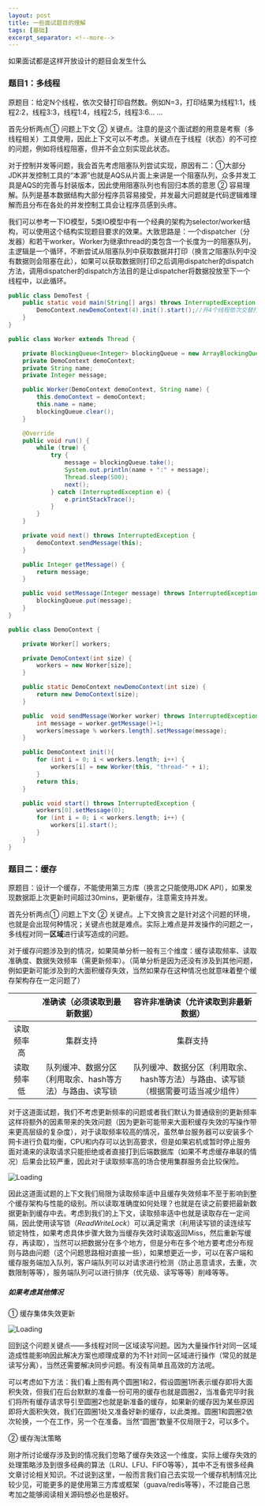 ```yaml
---
layout: post
title: 一些面试题目的理解
tags: [基础]
excerpt_separator: <!--more-->
---
```


如果面试都是这样开放设计的题目会发生什么

<!--more-->

### 题目1：多线程

原题目：给定N个线程，依次交替打印自然数。例如N=3，打印结果为线程1:1，线程2:2，线程3:3，线程1:4，线程2:5，线程3:6... ...

首先分析两点① 问题上下文 ② 关键点。注意的是这个面试题的用意是考察（多线程相关）工具使用，因此上下文可以不考虑。关键点在于线程（状态）的不可控的问题，例如将线程阻塞，但并不会立刻实现此状态。

对于控制并发等问题，我会首先考虑阻塞队列尝试实现，原因有二：①大部分JDK并发控制工具的“本源”也就是AQS从片面上来讲是一个阻塞队列，众多并发工具是AQS的完善与封装版本，因此使用阻塞队列也有回归本质的意思 ② 容易理解。队列是基本数据结构大部分程序员容易接受，并发最大问题就是代码逻辑难理解而且分布在各处的并发控制工具会让程序员感到头疼。

我们可以参考一下IO模型，5类IO模型中有一个经典的架构为selector/worker结构，可以使用这个结构实现题目要求的效果。大致思路是：一个dispatcher（分发器）和若干worker。Worker为继承thread的类包含一个长度为一的阻塞队列，主逻辑是一个循环，不断尝试从阻塞队列中获取数据并打印（换言之阻塞队列中没有数据则会阻塞在此），如果可以获取数据则打印之后调用dispatcher的dispatch方法，调用dispatcher的dispatch方法目的是让dispatcher将数据投放至下一个线程中，以此循环。

```java
public class DemoTest {
    public static void main(String[] args) throws InterruptedException {
        DemoContext.newDemoContext(4).init().start();//开4个线程依次交替打印自然数
    }
}
```

```java
public class Worker extends Thread {

    private BlockingQueue<Integer> blockingQueue = new ArrayBlockingQueue(1);
    private DemoContext demoContext;
    private String name;
    private Integer message;

    public Worker(DemoContext demoContext, String name) {
        this.demoContext = demoContext;
        this.name = name;
        blockingQueue.clear();
    }

    @Override
    public void run() {
        while (true) {
            try {
                message = blockingQueue.take();
                System.out.println(name + ":" + message);
                Thread.sleep(500);
                next();
            } catch (InterruptedException e) {
                e.printStackTrace();
            }
        }
    }

    private void next() throws InterruptedException {
        demoContext.sendMessage(this);
    }

    public Integer getMessage() {
        return message;
    }

    public void setMessage(Integer message) throws InterruptedException {
        blockingQueue.put(message);
    }
}
```

```java
public class DemoContext {

    private Worker[] workers;

    private DemoContext(int size) {
        workers = new Worker[size];
    }

    public static DemoContext newDemoContext(int size) {
        return new DemoContext(size);
    }

    public  void sendMessage(Worker worker) throws InterruptedException {
        int message = worker.getMessage()+1;
        workers[message % workers.length].setMessage(message);
    }

    public DemoContext init(){
        for (int i = 0; i < workers.length; i++) {
            workers[i] = new Worker(this, "thread-" + i);
        }
        return this;
    }

    public void start() throws InterruptedException {
        workers[0].setMessage(0);
        for (int i = 0; i < workers.length; i++) {
            workers[i].start();
        }
    }
}
```



### 题目二：缓存

原题目：设计一个缓存，不能使用第三方库（换言之只能使用JDK API），如果发现数据距上次更新时间超过30mins，更新缓存，注意需支持并发。

首先分析两点① 问题上下文 ② 关键点。上下文换言之是针对这个问题的环境，也就是会出现何种情况；关键点也就是难点。实际上难点是并发操作的问题之一，多线程对同一**区域**进行读写造成的问题。

对于缓存问题涉及到的情况，如果简单分析一般有三个维度：缓存读取频率、读取准确度、数据失效频率（需更新频率）。（简单分析是因为还没有涉及到其他问题，例如更新可能涉及到的大面积缓存失效，当然如果存在这种情况也就意味着整个缓存架构存在一定问题了）

|            |               准确读（必须读取到最新数据）               |             容许非准确读（允许读取到非最新数据）             |
| :--------: | :------------------------------------------------------: | :----------------------------------------------------------: |
| 读取频率高 |                         集群支持                         |                           集群支持                           |
| 读取频率低 | 队列缓冲、数据分区（利用取余、hash等方法）与路由、读写锁 | 队列缓冲、数据分区（利用取余、hash等方法）与路由、读写锁（根据需要可适当减少组件） |

对于这道面试题，我们不考虑更新频率的问题或者我们默认为普通级别的更新频率这样将额外的因素带来的失效问题（因为更新可能带来大面积缓存失效的写操作带来更高层级的复杂度），对于读取频率较高的情况，虽然单台服务器可以安装多个网卡进行负载均衡，CPU和内存可以达到高要求，但是如果宕机或暂时停止服务面对涌来的读取请求只能拒绝或者直接打到后端数据库（如果不考虑缓存串联的情况）后果会比较严重，因此对于读取频率高的场合使用集群服务会比较保险。

![Loading](http://imglf4.nosdn0.126.net/img/NUt6Tlg5Wm81QnozSlFXQjdyWnBpRzR5bmMzaUxvU3FRSmxrYVViN0ZXSkVYYWJmcllZZVJRPT0.jpg?imageView&thumbnail=1680x0&quality=96&stripmeta=0&type=jpg)

因此这道面试题的上下文我们局限为读取频率适中且缓存失效频率不至于影响到整个缓存架构与性能的级别。所以读取准确度如何处理？也就是在读之前要把最新数据更新到缓存中去。考虑到我们的上下文，读取频率适中也就是读取存在一定间隔，因此使用读写锁（*ReadWriteLock*）可以满足需求（利用读写锁的读连续写锁定特性，如果考虑具体步骤大致为当缓存失效时读取返回Miss，然后重新写缓存，再读取），当然可以把数据分在多个地方，但是分布在多个地方要考虑分布规则与路由问题（这个问题思路相对直接一些），如果想更近一步，可以在客户端和缓存服务端加入队列，客户端队列可以对请求进行检测（防止恶意请求，去重，次数限制等等），服务端队列可以进行排序（优先级、读写等等）削峰等等。

##### 如果考虑其他情况

① 缓存集体失效更新

 ![Loading](http://imglf4.nosdn0.126.net/img/NUt6Tlg5Wm81Qnk5eTdSMDYrNHc5QWovYmp5VzU2MGYya2RMU3JUWEoyWE8zVng1cW1IYmNnPT0.jpg?imageView&thumbnail=1680x0&quality=96&stripmeta=0&type=jpg)

回到这个问题关键点——多线程对同一区域读写问题。因为大量操作针对同一区域造成性能影响因此解决方案也顺理成章的为不针对同一区域进行操作（常见的就是读写分离），当然还需要解决同步问题。有没有简单且高效的方法呢。

可以考虑如下方法：我们看上图有两个圆圈1和2，假设圆圈1所表示缓存即将大面积失效，但我们在后台默默的准备一份可用的缓存也就是圆圈2，当准备完毕时我们将所有缓存请求导引至圆圈2也就是新准备的缓存，如果新的缓存因为某些原因即将大面积失效，我们在圆圈1处又准备好新的缓存，以此类推。圆圈1和圆圈2依次轮换，一个在工作，另一个在准备。当然“圆圈”数量不仅局限于2，可以多个。

② 缓存淘汰策略

刚才所讨论缓存涉及到的情况我们忽略了缓存失效这一个维度，实际上缓存失效的处理策略涉及到很多经典的算法（LRU、LFU、FIFO等等），其中不乏有很多经典文章讨论相关知识。不过说到这里，一般而言我们自己去实现一个缓存机制情况比较少见，可能更多的是使用第三方库或框架（guava/redis等等），不过能自己思考加之能够阅读相关源码想必也是极好。